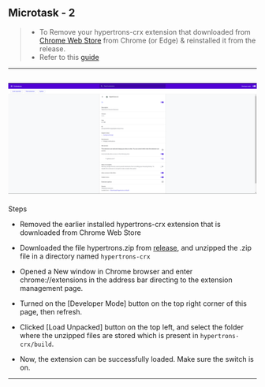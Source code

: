 Microtask - 2
---

 > - To Remove your hypertrons-crx extension that downloaded from [Chrome Web Store](https://chrome.google.com/webstore/detail/hypertrons-crx/jkgfcnkgfapbckbpgobmgiphpknkiljm)  from Chrome (or Edge) & reinstalled it from the release.
 > -  Refer to this [guide](https://github.com/hypertrons/hypertrons-crx/blob/master/INSTALLATION.md)

--- 

![Loaded unpacked extension](./images/unpacked-extension.png)
---

Steps
  - Removed the earlier installed hypertrons-crx extension that is downloaded from Chrome Web Store

  - Downloaded the file hypertrons.zip from [release](https://github.com/hypertrons/hypertrons-crx/releases), and unzipped the .zip file in a directory named `hypertrons-crx`

  - Opened a New window in Chrome browser and enter chrome://extensions in the address bar directing to the extension management page.

  - Turned on the [Developer Mode] button on the top right corner of this page, then refresh.

  - Clicked [Load Unpacked] button on the top left, and select the folder where the unzipped files are stored which is present in `hypertrons-crx/build`.

  - Now, the extension can be successfully loaded. Make sure the switch is on.

---